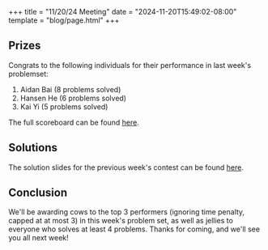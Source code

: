 +++
title = "11/20/24 Meeting"
date = "2024-11-20T15:49:02-08:00"
template = "blog/page.html"
+++

## Prizes

Congrats to the following individuals for their performance in last week's problemset:
1. Aidan Bai (8 problems solved)
2. Hansen He (6 problems solved)
3. Kai Yi (5 problems solved)


The full scoreboard can be found [here](https://codeforces.com/group/t22P8AwpuF/contest/560205/standings/groupmates/true).

## Solutions

The solution slides for the previous week's contest can be found [here](https://docs.google.com/presentation/d/17oNbOHTf9FO1NBZKdY_YoME5a00XXMAajK5XqzeO-ss/edit?usp=sharing).

## Conclusion

We'll be awarding cows to the top 3 performers (ignoring time penalty, capped at at most 3) in this week's problem set, as well as jellies to everyone who solves at least 4 problems.
Thanks for coming, and we'll see you all next week!
